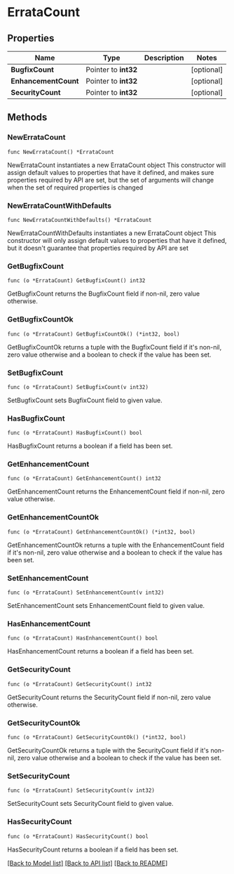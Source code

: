 # ErrataCount

## Properties

Name | Type | Description | Notes
------------ | ------------- | ------------- | -------------
**BugfixCount** | Pointer to **int32** |  | [optional] 
**EnhancementCount** | Pointer to **int32** |  | [optional] 
**SecurityCount** | Pointer to **int32** |  | [optional] 

## Methods

### NewErrataCount

`func NewErrataCount() *ErrataCount`

NewErrataCount instantiates a new ErrataCount object
This constructor will assign default values to properties that have it defined,
and makes sure properties required by API are set, but the set of arguments
will change when the set of required properties is changed

### NewErrataCountWithDefaults

`func NewErrataCountWithDefaults() *ErrataCount`

NewErrataCountWithDefaults instantiates a new ErrataCount object
This constructor will only assign default values to properties that have it defined,
but it doesn't guarantee that properties required by API are set

### GetBugfixCount

`func (o *ErrataCount) GetBugfixCount() int32`

GetBugfixCount returns the BugfixCount field if non-nil, zero value otherwise.

### GetBugfixCountOk

`func (o *ErrataCount) GetBugfixCountOk() (*int32, bool)`

GetBugfixCountOk returns a tuple with the BugfixCount field if it's non-nil, zero value otherwise
and a boolean to check if the value has been set.

### SetBugfixCount

`func (o *ErrataCount) SetBugfixCount(v int32)`

SetBugfixCount sets BugfixCount field to given value.

### HasBugfixCount

`func (o *ErrataCount) HasBugfixCount() bool`

HasBugfixCount returns a boolean if a field has been set.

### GetEnhancementCount

`func (o *ErrataCount) GetEnhancementCount() int32`

GetEnhancementCount returns the EnhancementCount field if non-nil, zero value otherwise.

### GetEnhancementCountOk

`func (o *ErrataCount) GetEnhancementCountOk() (*int32, bool)`

GetEnhancementCountOk returns a tuple with the EnhancementCount field if it's non-nil, zero value otherwise
and a boolean to check if the value has been set.

### SetEnhancementCount

`func (o *ErrataCount) SetEnhancementCount(v int32)`

SetEnhancementCount sets EnhancementCount field to given value.

### HasEnhancementCount

`func (o *ErrataCount) HasEnhancementCount() bool`

HasEnhancementCount returns a boolean if a field has been set.

### GetSecurityCount

`func (o *ErrataCount) GetSecurityCount() int32`

GetSecurityCount returns the SecurityCount field if non-nil, zero value otherwise.

### GetSecurityCountOk

`func (o *ErrataCount) GetSecurityCountOk() (*int32, bool)`

GetSecurityCountOk returns a tuple with the SecurityCount field if it's non-nil, zero value otherwise
and a boolean to check if the value has been set.

### SetSecurityCount

`func (o *ErrataCount) SetSecurityCount(v int32)`

SetSecurityCount sets SecurityCount field to given value.

### HasSecurityCount

`func (o *ErrataCount) HasSecurityCount() bool`

HasSecurityCount returns a boolean if a field has been set.


[[Back to Model list]](../README.md#documentation-for-models) [[Back to API list]](../README.md#documentation-for-api-endpoints) [[Back to README]](../README.md)


